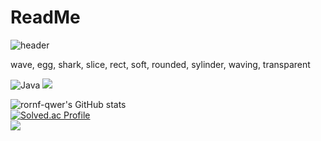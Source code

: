 # ReadMe

![header](https://capsule-render.vercel.app/api?type=egg&color=auto&height=120&section=header&text=앵왱왱왱&fontSize=15)

wave, egg, shark, slice, rect, soft, rounded, sylinder, waving, transparent

![Java](https://img.shields.io/badge/Java-007396.svg?&style=for-the-badge&logo=Java&logoColor=white)
<img src="https://img.shields.io/badge/JAVA-007396?style=flat-square&logo=JAVA&logoColor=white" />

![rornf-qwer's GitHub stats](https://github-readme-stats.vercel.app/api?username=rornf-qwer&show_icons=true&theme=tokyonight) <br>
[![Solved.ac Profile](http://mazassumnida.wtf/api/v2/generate_badge?boj=tmskwjs)](https://solved.ac/tmskwjs/)<br>
<img src="http://mazandi.herokuapp.com/api?handle=tmskwjs&theme=dark"/>

